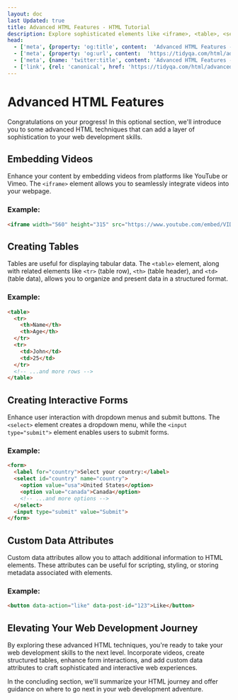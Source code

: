 ```yaml
---
layout: doc
last Updated: true
title: Advanced HTML Features - HTML Tutorial
description: Explore sophisticated elements like <iframe>, <table>, <select>, and custom 'data-*' attributes to create engaging and interactive web content.
head:
  - ['meta', {property: 'og:title', content:  'Advanced HTML Features - HTML Tutorial' }]
  - ['meta', {property: 'og:url', content:  'https://tidyqa.com/html/advanced-features/' }] 
  - ['meta', {name: 'twitter:title', content: 'Advanced HTML Features - HTML Tutorial'}]
  - ['link', {rel: 'canonical', href: 'https://tidyqa.com/html/advanced-features/'}]
---
```


# Advanced HTML Features

Congratulations on your progress! In this optional section, we'll introduce you to some advanced HTML techniques that can add a layer of sophistication to your web development skills.

## Embedding Videos

Enhance your content by embedding videos from platforms like YouTube or Vimeo. The `<iframe>` element allows you to seamlessly integrate videos into your webpage.

### Example:

```html
<iframe width="560" height="315" src="https://www.youtube.com/embed/VIDEO_ID" frameborder="0" allowfullscreen></iframe>
```

## Creating Tables

Tables are useful for displaying tabular data. The `<table>` element, along with related elements like `<tr>` (table row), `<th>` (table header), and `<td>` (table data), allows you to organize and present data in a structured format.

### Example:

```html
<table>
  <tr>
    <th>Name</th>
    <th>Age</th>
  </tr>
  <tr>
    <td>John</td>
    <td>25</td>
  </tr>
  <!-- ...and more rows -->
</table>
```

## Creating Interactive Forms

Enhance user interaction with dropdown menus and submit buttons. The `<select>` element creates a dropdown menu, while the `<input type="submit">` element enables users to submit forms.

### Example:

```html
<form>
  <label for="country">Select your country:</label>
  <select id="country" name="country">
    <option value="usa">United States</option>
    <option value="canada">Canada</option>
    <!-- ...and more options -->
  </select>
  <input type="submit" value="Submit">
</form>
```

## Custom Data Attributes

Custom data attributes allow you to attach additional information to HTML elements. These attributes can be useful for scripting, styling, or storing metadata associated with elements.

### Example:

```html
<button data-action="like" data-post-id="123">Like</button>
```

## Elevating Your Web Development Journey

By exploring these advanced HTML techniques, you're ready to take your web development skills to the next level. Incorporate videos, create structured tables, enhance form interactions, and add custom data attributes to craft sophisticated and interactive web experiences.

In the concluding section, we'll summarize your HTML journey and offer guidance on where to go next in your web development adventure.